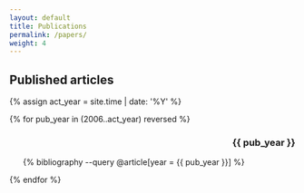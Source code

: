 ```yaml
---
layout: default
title: Publications
permalink: /papers/
weight: 4
---
```



## Published articles

{% assign act_year = site.time | date: '%Y' %}

{% for pub_year in (2006..act_year) reversed %}
  <h3 style="text-align:right;"> {{ pub_year }} </h3>
  <ul>
  {% bibliography --query @article[year = {{ pub_year }}]  %}
  </ul>
{% endfor %}
